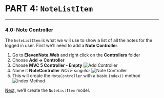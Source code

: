 # PART 4: `NoteListItem`
---
### 4.0: Note Controller
The `NoteListItem` is what we will use to show a list of all the notes for the logged in user. First we'll need to add a **Note Controller**.
1. Go to **ElevenNote.Web** and right click on the **Controllers** folder
2. Choose **Add -> Controller**
3. Choose **MVC 5 Controller - Empty**
![Add Controller](/assets/4.0-A.png)
4. Name it **NoteController** *NOTE singular*
![Note Controller](/assets/4.0-B.png)
5. This will create the `NoteController` with a basic `Index()` method
![Index Method](/assets/4.0-C.png)

[Next,](4.1-NoteListItemModel.md) we'll create the `NoteListItem` model.
